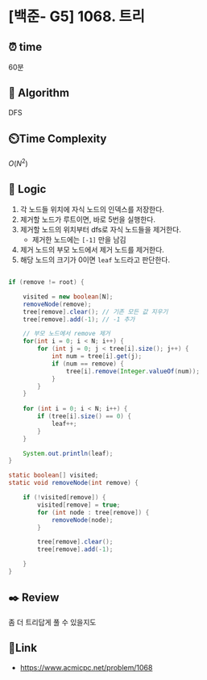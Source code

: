 
# [백준- G5] 1068. 트리

## ⏰  **time**
60분

## :pushpin: **Algorithm**
DFS

## ⏲️**Time Complexity**
$O(N^2)$

## :round_pushpin: **Logic**

1. 각 노드들 위치에 자식 노드의 인덱스를 저장한다.
2. 제거할 노드가 루트이면, 바로 5번을 실행한다.
3. 제거할 노드의 위치부터 dfs로 자식 노드들을 제거한다.
    - 제거한 노드에는 `[-1]` 만을 남김
4. 제거 노드의 부모 노드에서 제거 노드를 제거한다.
5. 해당 노드의 크기가 0이면 `leaf` 노드라고 판단한다.


```java

if (remove != root) {

	visited = new boolean[N];
	removeNode(remove);
	tree[remove].clear(); // 기존 모든 값 지우기
	tree[remove].add(-1); // -1 추가

    // 부모 노드에서 remove 제거
	for(int i = 0; i < N; i++) { 
	    for (int j = 0; j < tree[i].size(); j++) { 
	    	int num = tree[i].get(j);
	        if (num == remove) { 
	            tree[i].remove(Integer.valueOf(num)); 
	        } 
	    } 
	}
			
	for (int i = 0; i < N; i++) {
		if (tree[i].size() == 0) {
			leaf++;
		}
	}

	System.out.println(leaf);
}

static boolean[] visited;
static void removeNode(int remove) {

	if (!visited[remove]) {
		visited[remove] = true;
		for (int node : tree[remove]) {
			removeNode(node);
		}

		tree[remove].clear();
		tree[remove].add(-1);

	}
}
```

## :black_nib: **Review**
좀 더 트리답게 풀 수 있을지도

## 📡**Link**
- https://www.acmicpc.net/problem/1068

